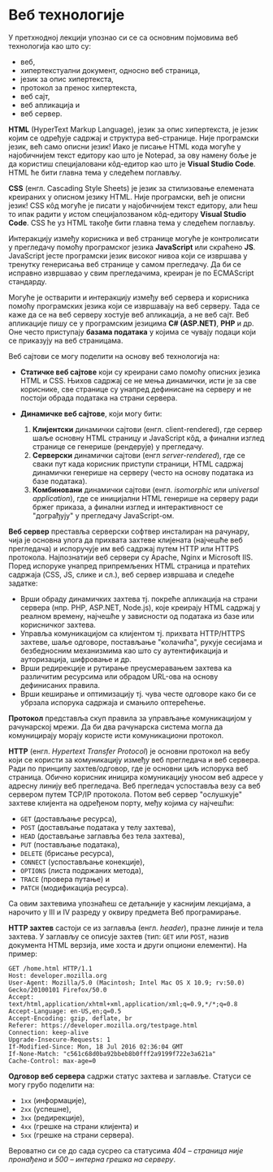 # Веб технологије

У претхнодној лекцији упознао си се са основним појмовима веб технологија као
што су:

* веб,
* хипертекстуални документ, односно веб страница,
* језик за опис хипертекста,
* протокол за пренос хипертекста,
* веб сајт,
* веб апликација и
* веб сервер.

**HTML** (HyperText Markup Language), језик за опис хипертекста, је језик којим
се одређује садржај и структура веб-странице. Није програмски језик, већ само
описни језик! Иако је писање HTML кода могуће у најобичнијем текст едитору као
што је Notepad, за ову намену боље је да користиш специјаловани кôд-едитор као
што је **Visual Studio Code**. HTML ће бити главна тема у следећем поглављу.

**CSS** (енгл. Cascading Style Sheets) је језик за стилизовање елемената
креираних у описном језику HTML. Није програмски, већ је описни језик! CSS кôд
могуће је писати у најобичнијем текст едитору, али ћеш то ипак радити у истом
специјалозваном кôд-едитору **Visual Studio Code**. CSS ће уз HTML такође бити
главна тема у следећем поглављу.

Интеракцију између корисника и веб странице могуће је контролисати у прегледачу
помоћу програмског језика **JavaScript** или скраћено **JS**. JavaScript јесте
програмски језик високог нивоа који се извршава у тренутку генерисања веб
странице у самом прегледачу. Да би се исправно извршавао у свим прегледачима,
креиран је по ECMAScript стандарду.

Могуће је остварити и интеракцију између веб сервера и корисника помоћу
програмских језика који се извршавају на веб серверу. Тада се каже да се на веб
серверу хостује веб апликација, а не веб сајт. Веб апликације пишу се у
програмским језицима **C# (ASP.NET)**, **PHP** и др. Оне често приступају
**базама података** у којима се чувају подаци који се приказују на веб
страницама.

Веб сајтови се могу поделити на основу веб технологија на:

* **Статичке веб сајтове** који су креирани само помоћу описних језика HTML и
CSS. Њихов садржај се не мења динамички, исти је за све кориснике, све странице
су унапред дефинисане на серверу и не постоји обрада података на страни
сервера.
* **Динамичке веб сајтове**, који могу бити:
  
    1. **Клијентски** динамички сајтови (енгл. client-rendered), где сервер шаље
    основну HTML страницу и JavaScript кôд, а финални изглед странице се
    генерише (рендерује) у прегледачу.
    2. **Серверски** динамички сајтови (енгл *server-rendered*), где се сваки
    пут када корисник приступи страници, HTML садржај динамички генерише на
    серверу (често на основу података из базе података).
    3. **Комбиновани** динамички сајтови (енгл. *isomorphic* или *universal
    application*), где се иницијални HTML генерише на серверу ради бржег
    приказа, а финални изглед и интерактивност се "дограђују" у прегледачу
    JavaScript-ом.

**Веб сервер** преставља серверски софтвер инсталиран на рачунару, чија је
основна улога да прихвата захтеве клијената (најчешће веб прегледача) и
испоручује им веб садржај путем HTTP или HTTPS протокола. Најпознатији веб
сервери су Apache, Nginx и Microsoft IIS. Поред испоруке унапред припремљених
HTML страница и пратећих садржаја (CSS, JS, слике и сл.), веб сервер извршава и
следеће задатке:

* Врши обраду динамичких захтева тј. покреће апликација на страни сервера (нпр.
PHP, ASP.NET, Node.js), које креирају HTML садржај у реалном времену, најчешће
у зависности од података из базе или корисничког захтева.
* Управља комуникацијом са клијентом тј. прихвата HTTP/HTTPS захтеве, шаље
одговоре, постављање "колачића", рукује сесијама и безбедносним механизмима као
што су аутентификација и ауторизација, шифровање и др.
* Врши редирекције и рутирање преусмеравањем захтева ка различитим ресурсима
или обрадом URL-ова на основу дефинисаних правила.
* Врши кеширање и оптимизацију тј. чува честе одговоре како би се убрзала
испорука садржаја и смањило оптерећење.

**Протокол** представља скуп правила за управљање комуникацијом у рачунарској
мрежи. Да би два рачунарска система могла да комуницирају морају користе исти
комуникациони протокол.

**HTTP** (енгл. *Hypertext Transfer Protocol*) је основни протокол на вебу који
се користи за комуникацију између веб прегледача и веб сервера. Ради по
принципу захтев/одговор, где је основни циљ испорука веб страница. Обично
корисник иницира комуникацију уносом веб адресе у адресну линију веб
прегледача. Веб прегледач успоставља везу са веб сервером путем TCP/IP
протокола. Потом веб сервер "ослушкује" захтеве клијента на одређеном порту,
међу којима су најчешћи:

* `GET` (достављање ресурса),
* `POST` (достављање података у телу захтева),
* `HEAD` (достављање заглавља без тела захтева),
* `PUT` (постављање података),
* `DELETE` (брисање ресурса),
* `CONNECT` (успостављање конекције),
* `OPTIONS` (листа подржаних метода),
* `TRACE` (провера путање) и
* `PATCH` (модификација ресурса).

Са овим захтевима упознаћеш се детаљније у каснијим лекцијама, а нарочито у
III и IV разреду у оквиру предмета Веб програмирање.

**HTTP захтев** састоји се из заглавља (енгл. *header*), празне линије и тела
захтева. У заглављу се описује захтев (тип: `GET` или `POST`, назив документа
HTML верзија, име хоста и други опциони елементи). На пример:

```text
GET /home.html HTTP/1.1
Host: developer.mozilla.org
User-Agent: Mozilla/5.0 (Macintosh; Intel Mac OS X 10.9; rv:50.0) Gecko/20100101 Firefox/50.0
Accept: text/html,application/xhtml+xml,application/xml;q=0.9,*/*;q=0.8
Accept-Language: en-US,en;q=0.5
Accept-Encoding: gzip, deflate, br
Referer: https://developer.mozilla.org/testpage.html
Connection: keep-alive
Upgrade-Insecure-Requests: 1
If-Modified-Since: Mon, 18 Jul 2016 02:36:04 GMT
If-None-Match: "c561c68d0ba92bbeb8b0fff2a9199f722e3a621a"
Cache-Control: max-age=0
```

**Одговор веб сервера** садржи статус захтева и заглавље. Статуси се могу грубо
поделити на:

* `1xx` (информације),
* `2xx` (успешнe),
* `3xx` (редирекцијe),
* `4xx` (грешкe на страни клијента) и
* `5xx` (грешкe на страни сервера).

Вероватно си се до сада сусрео са статусима *404 – страница није пронађена* и
*500 – интерна грешка на серверу*.
